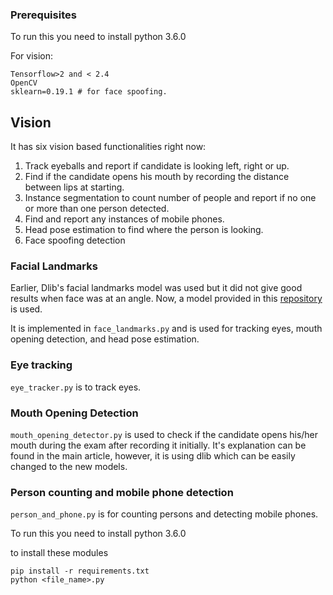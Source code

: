 
### Prerequisites
To run this you need to install python 3.6.0

For vision:
```
Tensorflow>2 and < 2.4
OpenCV
sklearn=0.19.1 # for face spoofing. 
```

## Vision

It has six vision based functionalities right now:
1. Track eyeballs and report if candidate is looking left, right or up.
2. Find if the candidate opens his mouth by recording the distance between lips at starting.
3. Instance segmentation to count number of people and report if no one or more than one person detected.
4. Find and report any instances of mobile phones.
5. Head pose estimation to find where the person is looking.
6. Face spoofing detection



### Facial Landmarks
Earlier, Dlib's facial landmarks model was used but it did not give good results when face was at an angle. Now, a model provided in this [repository](https://github.com/yinguobing/cnn-facial-landmark) is used.

It is implemented in `face_landmarks.py` and is used for tracking eyes, mouth opening detection, and head pose estimation.


### Eye tracking
`eye_tracker.py` is to track eyes. 



### Mouth Opening Detection
`mouth_opening_detector.py` is used to check if the candidate opens his/her mouth during the exam after recording it initially. It's explanation can be found in the main article, however, it is using dlib which can be easily changed to the new models.


### Person counting and mobile phone detection
`person_and_phone.py` is for counting persons and detecting mobile phones.


To run this you need to install python 3.6.0

to install these modules

```
pip install -r requirements.txt
python <file_name>.py

```
